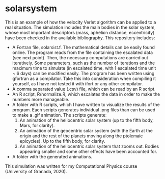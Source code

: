 # solarsystem
This is an example of how the velocity Verlet algorithm can be applied to a real situation. The simulation includes the main bodies in the solar system, whose most important descriptors (mass, aphelion distance, eccentricity) have been checked in the available bibliography. This repository includes:
 - A Fortran file, solarsist.f. The mathematical details can be easily found online. The program reads from the file containing the escalated data (see next point). Then, the necessary computations are carried out iteratively. Some parameters, such as the number of iterations and the maximum time to simulate (in escalated time, with 1 escalated time unit ~ 6 days) can be modified easily. The program has been written using gfortran as a compilator. Take this into consideration when compiling it yourself, as I have not tested it with ifort or any other compilator.
 - A comma separated value (.csv) file, which can be read by an R script.
 - An R script, R/normalize.R, which escalates the data in order to make the numbers more manageable.
 - A folder with R scripts, which I have written to visualize the results of the program. Each scripts generates individual .png files than can be used to make a .gif animation. The scripts generate:
   1. An animation of the heliocentric solar system (up to the fifth body, Mars, for clarity).
   2. An animation of the geocentric solar system (with the Earth at the origin and the rest of the planets moving along the ptolemaic epicycles). Up to the fifth body, for clarity.
   3. An animation of the heliocentric solar system that zooms out. Bodies appearing smaller and some other effects have been accounted for. 
 - A folder with the generated animations. 

This simulation was written for my Computational Physics course (University of Granada, 2020).
